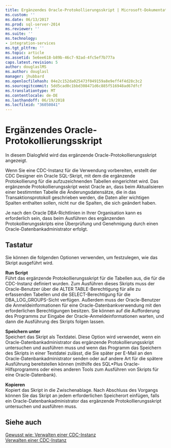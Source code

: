 ```yaml
---
title: Ergänzendes Oracle-Protokollierungsskript | Microsoft-Dokumentation
ms.custom: ''
ms.date: 06/13/2017
ms.prod: sql-server-2014
ms.reviewer: ''
ms.suite: ''
ms.technology:
- integration-services
ms.tgt_pltfrm: ''
ms.topic: article
ms.assetid: 5e6ee618-b89b-46c7-92ad-4fc5ef7b777a
caps.latest.revision: 5
author: douglaslMS
ms.author: douglasl
manager: jhubbard
ms.openlocfilehash: 04e2c152da025473f049159a8e9eff4f4d28c3c2
ms.sourcegitcommit: 5dd5cad0c1bbd308471d6c885f516948ad67dfcf
ms.translationtype: MT
ms.contentlocale: de-DE
ms.lasthandoff: 06/19/2018
ms.locfileid: "36050841"
---
```

# <a name="oracle-supplemental-logging-script"></a>Ergänzendes Oracle-Protokollierungsskript
  In diesem Dialogfeld wird das ergänzende Oracle-Protokollierungsskript angezeigt.  
  
 Wenn Sie eine CDC-Instanz für die Verwendung vorbereiten, erstellt der CDC Designer ein Oracle SQL-Skript, mit dem die ergänzende Protokollierung für die aufzuzeichnenden Tabellen eingerichtet wird. Das ergänzende Protokollierungsskript weist Oracle an, dass beim Aktualisieren einer bestimmten Tabelle die Änderungsdatensätze, die in das Transaktionsprotokoll geschrieben werden, die Daten aller wichtigen Spalten enthalten sollen, nicht nur die Spalten, die sich geändert haben.  
  
 Je nach den Oracle DBA-Richtlinien in Ihrer Organisation kann es erforderlich sein, dass beim Ausführen des ergänzenden Protokollierungsskripts eine Überprüfung und Genehmigung durch einen Oracle-Datenbankadministrator erfolgt.  
  
## <a name="options"></a>Tastatur  
 Sie können die folgenden Optionen verwenden, um festzulegen, wie das Skript ausgeführt wird.  
  
 **Run Script**  
 Führt das ergänzende Protokollierungsskript für die Tabellen aus, die für die CDC-Instanz definiert wurden. Zum Ausführen dieses Skripts muss der Oracle-Benutzer über die ALTER TABLE-Berechtigung für alle zu erfassenden Tabellen und die SELECT-Berechtigung für die DBA_LOG_GROUPS-Sicht verfügen. Außerdem muss der Oracle-Benutzer die Anmeldeinformationen für eine Oracle-Datenbankverwendung mit den erforderlichen Berechtigungen besitzen. Sie können auf die Aufforderung des Programms zur Eingabe der Oracle-Anmeldeinformationen warten, und dann die Ausführung des Skripts folgen lassen.  
  
 **Speichern unter**  
 Speichert das Skript als Textdatei. Diese Option wird verwendet, wenn ein Oracle-Datenbankadministrator das ergänzende Protokollierungsskript untersuchen und ausführen muss und wenn das Programm das Speichern des Skripts in einer Textdatei zulässt, die Sie später per E-Mail an den Oracle-Datenbankadministrator senden oder auf andere Art für die spätere Ausführung bereitstellen können (mithilfe des SQL*Plus Oracle-Hilfsprogramms oder eines anderen Tools zum Ausführen von Skripts für eine Oracle-Datenbank).  
  
 **Kopieren**  
 Kopiert das Skript in die Zwischenablage. Nach Abschluss des Vorgangs können Sie das Skript an jedem erforderlichen Speicherort einfügen, falls ein Oracle-Datenbankadministrator das ergänzende Protokollierungsskript untersuchen und ausführen muss.  
  
## <a name="see-also"></a>Siehe auch  
 [Gewusst wie: Verwalten einer CDC-Instanz](manage-a-cdc-instance.md)   
 [Verwalten einer CDC-Instanz](manage-a-cdc-instance.md)  
  
  